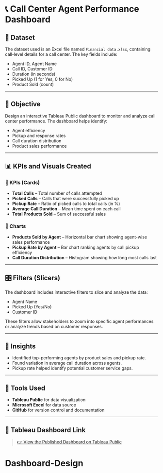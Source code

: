 # 📞 Call Center Agent Performance Dashboard

## 📁 Dataset
The dataset used is an Excel file named `Financial data.xlsx`, containing call-level details for a call center. The key fields include:
- Agent ID, Agent Name
- Call ID, Customer ID
- Duration (in seconds)
- Picked Up (1 for Yes, 0 for No)
- Product Sold (count)

---

## 🎯 Objective
Design an interactive Tableau Public dashboard to monitor and analyze call center performance. The dashboard helps identify:
- Agent efficiency
- Pickup and response rates
- Call duration distribution
- Product sales performance

---

## 📊 KPIs and Visuals Created

### 🔹 KPIs (Cards)
- **Total Calls** – Total number of calls attempted
- **Picked Calls** – Calls that were successfully picked up
- **Pickup Rate** – Ratio of picked calls to total calls (in %)
- **Average Call Duration** – Mean time spent on each call
- **Total Products Sold** – Sum of successful sales

### 🔹 Charts
- **Products Sold by Agent** – Horizontal bar chart showing agent-wise sales performance
- **Pickup Rate by Agent** – Bar chart ranking agents by call pickup efficiency
- **Call Duration Distribution** – Histogram showing how long most calls last

---

## 🎛 Filters (Slicers)
The dashboard includes interactive filters to slice and analyze the data:
- Agent Name
- Picked Up (Yes/No)
- Customer ID

These filters allow stakeholders to zoom into specific agent performances or analyze trends based on customer responses.

---

## 🧠 Insights
- Identified top-performing agents by product sales and pickup rate.
- Found variation in average call duration across agents.
- Pickup rate helped identify potential customer service gaps.

---

## 📍 Tools Used
- **Tableau Public** for data visualization
- **Microsoft Excel** for data source
- **GitHub** for version control and documentation

---

## 🔗 Tableau Dashboard Link
> [👉 View the Published Dashboard on Tableau Public](https://public.tableau.com/app/profile/deepan.prakash/viz/aninteractivedashboardforbusinessstakeholders/Dashboard1?publish=yes)



# Dashboard-Design
